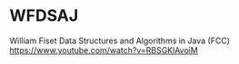 # WFDSAJ
William Fiset Data Structures and Algorithms in Java (FCC) https://www.youtube.com/watch?v=RBSGKlAvoiM
